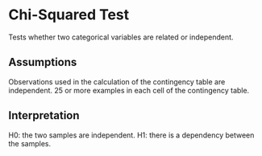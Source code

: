 # Chi-Squared Test

Tests whether two categorical variables are related or independent.

## Assumptions

Observations used in the calculation of the contingency table are independent.
25 or more examples in each cell of the contingency table.

## Interpretation

H0: the two samples are independent.
H1: there is a dependency between the samples.
